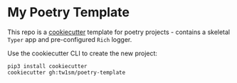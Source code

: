 # My Poetry Template
This repo is a [cookiecutter](https://github.com/cookiecutter/cookiecutter) template for poetry projects - contains a skeletal `Typer` app and pre-configured `Rich` logger. 

Use the cookiecutter CLI to create the new project:
```
pip3 install cookiecutter
cookiecutter gh:tw1sm/poetry-template
```